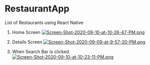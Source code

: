 # RestaurantApp
List of Restaurants using React Native

1. Home Screen
[![Screen-Shot-2020-09-10-at-10-26-47-PM.png](https://i.postimg.cc/T2nMwRws/Screen-Shot-2020-09-10-at-10-26-47-PM.png)](https://postimg.cc/nMVwSfqK)

2. Details Screen
[![Screen-Shot-2020-09-09-at-9-57-20-PM.png](https://i.postimg.cc/hjDfRvpm/Screen-Shot-2020-09-09-at-9-57-20-PM.png)](https://postimg.cc/rdH8SV6y)

3. When Search Bar is clicked
[![Screen-Shot-2020-09-10-at-10-23-11-PM.png](https://i.postimg.cc/d1LsXgjY/Screen-Shot-2020-09-10-at-10-23-11-PM.png)](https://postimg.cc/LYFFgCWC)
